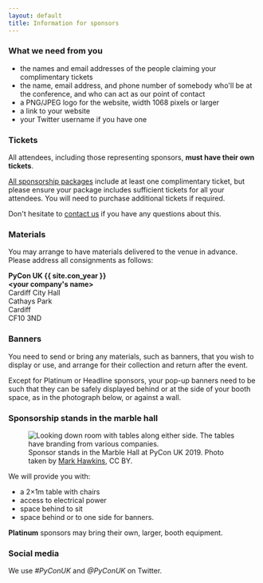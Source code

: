 ```yaml
---
layout: default
title: Information for sponsors
---
```


<div class="box box_red">
  <h3>What we need from you</h3>
  <ul>
    <li>the names and email addresses of the people claiming your complimentary tickets</li>
    <li>the name, email address, and phone number of somebody who'll be at the conference, and who can act as our point of contact</li>
    <li>a PNG/JPEG logo for the website, width 1068 pixels or larger</li>
    <li>a link to your website</li>
    <li>your Twitter username if you have one</li>
  </ul>
</div>

<div class="box box_yellow">
  <h3>Tickets</h3>

  <p>
    All attendees, including those representing sponsors, <strong>must have their own tickets</strong>.
  </p>

  <p>
    <a href="/sponsorship/">All sponsorship packages</a> include at least one complimentary ticket, but please ensure your package includes sufficient tickets for all your attendees. You will need to purchase additional tickets if required.
  </p>

  <p>
    Don't hesitate to <a href="/contact/">contact us</a> if you have any questions about this.
  </p>
</div>

<div class="box box_blue">
  <h3>Materials</h3>

  <p>
    You may arrange to have materials delivered to the venue in advance. Please address all consignments as follows:
  </p>

  <p>
    <strong>PyCon UK {{ site.con_year }}</strong><br />
    <strong>&lt;your company's name&gt;</strong><br />
    Cardiff City Hall<br />
    Cathays Park<br />
    Cardiff<br />
    CF10 3ND
  </p>
</div>

<div class="box box_red">
  <h3>Banners</h3>

  <p>
    You need to send or bring any materials, such as banners, that you wish to display or use, and arrange for their collection and return after the event.
  </p>

  <p>
    Except for Platinum or Headline sponsors, your pop-up banners need to be such that they can be safely displayed behind or at the side of your booth space, as in the photograph below, or against a wall.
  </p>
</div>

<div class="box box_yellow">
  <h3>Sponsorship stands in the marble hall</h3>
  <figure>
    <img
      src="/images/sponsors_1x.jpg"
      srcset="/images/sponsors_1x.jpg 1x, /images/sponsors_2x.jpg 2x"
      alt="Looking down room with tables along either side. The tables have branding from various companies.">
    <figcaption>
      Sponsor stands in the Marble Hall at PyCon UK 2019.
      Photo taken by <a href="https://www.flickr.com/photos/184390836@N04/48726548331/in/album-72157710822891673/">Mark Hawkins</a>, CC BY.
    </figcaption>
  </figure>

  <p>
    We will provide you with:
    <ul>
      <li>a 2×1m table with chairs</li>
      <li>access to electrical power</li>
      <li>space behind to sit</li>
      <li>space behind or to one side for banners.</li>
    </ul>
  </p>

  <p>
    <strong>Platinum</strong> sponsors may bring their own, larger, booth equipment.
  </p>
</div>

<div class="box box_red">
  <h3>Social media</h3>
  <p>
    We use <em>#PyConUK</em> and <em>@PyConUK</em> on Twitter.
  </p>
</div>

